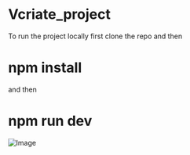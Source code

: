 ﻿# Vcriate_project

To run the project locally first clone the repo and then 

# npm install 

and then

# npm run dev

![Image](https://github.com/user-attachments/assets/5ad3ff0f-c61d-4fc7-a911-37c1e148e7ee)
